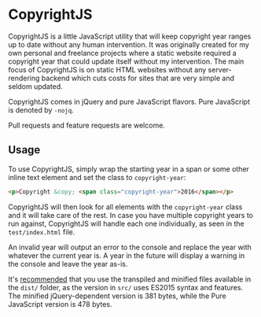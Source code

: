 # CopyrightJS

CopyrightJS is a little JavaScript utility that will keep copyright year ranges
up to date without any human intervention. It was originally created for my own
personal and freelance projects where a static website required a copyright year
that could update itself without my intervention. The main focus of CopyrightJS
is on static HTML websites without any server-rendering backend which cuts costs
for sites that are very simple and seldom updated.

CopyrightJS comes in jQuery and pure JavaScript flavors. Pure JavaScript is
denoted by `-nojq`.

Pull requests and feature requests are welcome.

## Usage

To use CopyrightJS, simply wrap the starting year in a span or some other
inline text element and set the class to `copyright-year`:

```html
<p>Copyright &copy; <span class="copyright-year">2016</span></p>
```

CopyrightJS will then look for all elements with the `copyright-year` class and
it will take care of the rest. In case you have multiple copyright years to run
against, CopyrightJS will handle each one individually, as seen in the
`test/index.html` file.

An invalid year will output an error to the console and replace the year with
whatever the current year is. A year in the future will display a warning in the
console and leave the year as-is.

It's [recommended](http://kangax.github.io/compat-table/es6/) that you use the
transpiled and minified files available in the `dist/` folder, as the version in
`src/` uses ES2015 syntax and features. The minified jQuery-dependent version is 381 bytes, while the Pure JavaScript version is 478 bytes.
